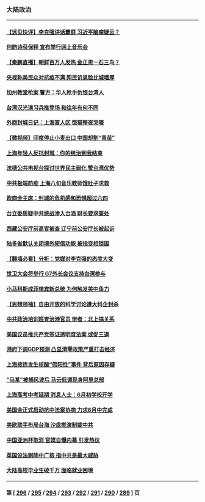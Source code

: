 ### 大陆政治
---
#### [【远见快评】李克强讲话霸屏 习近平脑瘤疑云？](../../pages/ncid277/n13738758.md) 
#### [何韵诗获保释 宣布举行网上音乐会](../../pages/ncid277/n13738669.md) 
#### [【秦鹏直播】朝鲜百万人发热 金正恩一石三鸟？](../../pages/ncid277/n13738589.md) 
#### [央视称美民众对抗疫不满 网民讥讽脸比城墙厚](../../pages/ncid277/n13738685.md) 
#### [加州教堂枪案 警方：华人枪手仇恨台湾人](../../pages/ncid277/n13738720.md) 
#### [台湾汉光演习兵推登场 和往年有何不同](../../pages/ncid277/n13738591.md) 
#### [外商封城日记：上海富人区 饿猫整夜哭嚎](../../pages/ncid277/n13738603.md) 
#### [【微视频】印度停止小麦出口 中国却割“青苗”](../../pages/ncid277/n13738113.md) 
#### [上海年轻人反抗封城：你的统治到我结束](../../pages/ncid277/n13738588.md) 
#### [法德公共电视台探讨世界民主弱化 赞台湾优势](../../pages/ncid277/n13738436.md) 
#### [中共极端防疫 上海八旬音乐教师饿肚子求救](../../pages/ncid277/n13738037.md) 
#### [欧商会主席：封城的危机感和恐惧超过六四](../../pages/ncid277/n13738395.md) 
#### [台立委质疑中共统战渗入台酒 财长要求查处](../../pages/ncid277/n13738339.md) 
#### [西藏公安厅前高官被查 辽宁前公安厅长被起诉](../../pages/ncid277/n13738393.md) 
#### [陆多省默认关闭境外短信功能 被指变相锁国](../../pages/ncid277/n13738307.md) 
#### [【翻墙必看】分析：党媒对李克强的态度大变](../../pages/ncid277/n13738058.md) 
#### [世卫大会将举行 G7外长会议支持台湾参与](../../pages/ncid277/n13738027.md) 
#### [小马科斯成菲律宾新总统 为何触发美中角力](../../pages/ncid277/n13737955.md) 
#### [【思想领袖】自由开放的科学讨论遭大科企封杀](../../pages/ncid277/n13714643.md) 
#### [中共政治培训班育治港官员 学者：北上搞关系](../../pages/ncid277/n13737854.md) 
#### [美国议员推共产党签证透明度法案 或促三退](../../pages/ncid277/n13737821.md) 
#### [港府下调GDP预测 凸显清零政策严重打击经济](../../pages/ncid277/n13737830.md) 
#### [上海接连发生核酸“假阳性”事件 背后原因存疑](../../pages/ncid277/n13737818.md) 
#### [“马某”被捕风波后 马云低调现身阿里总部](../../pages/ncid277/n13737824.md) 
#### [上海高考中考延期 消息人士：6月初学校开学](../../pages/ncid277/n13737805.md) 
#### [美国会正式启动抗中法案协商 力求6月中完成](../../pages/ncid277/n13737740.md) 
#### [美欧联手布局台海 沙盘推演制裁中共](../../pages/ncid277/n13731643.md) 
#### [中国亚洲杯取消 官媒自爆内幕 引发热议](../../pages/ncid277/n13737653.md) 
#### [英国设法剔除中广核 指中共是最大威胁](../../pages/ncid277/n13737324.md) 
#### [大陆高校毕业生破千万 面临就业困境](../../pages/ncid277/n13737242.md) 

---
#### 第 [ [296](./296.md) / [295](./295.md) / [294](./294.md) / [293](./293.md) / [292](./292.md) / [291](./291.md) / [290](./290.md) / [289](./289.md) ] 页
